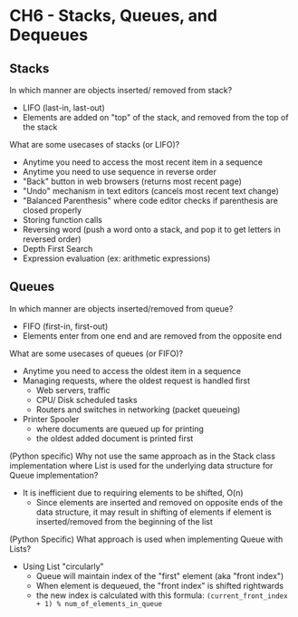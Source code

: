 # CH6 - Stacks, Queues, and Dequeues

## Stacks

In which manner are objects inserted/ removed from stack?
- LIFO (last-in, last-out)
- Elements are added on "top" of the stack, and removed from the top of the stack

What are some usecases of stacks (or LIFO)?
- Anytime you need to access the most recent item in a sequence
- Anytime you need to use sequence in reverse order
- "Back" button in web browsers (returns most recent page)
- "Undo" mechanism in text editors (cancels most recent text change)
- "Balanced Parenthesis" where code editor checks if parenthesis are closed properly
- Storing function calls
- Reversing word (push a word onto a stack, and pop it to get letters in reversed order)
- Depth First Search
- Expression evaluation (ex: arithmetic expressions)

## Queues

In which manner are objects inserted/removed from queue?
- FIFO (first-in, first-out)
- Elements enter from one end and are removed from the opposite end

What are some usecases of queues (or FIFO)?
- Anytime you need to access the oldest item in a sequence
- Managing requests, where the oldest request is handled first
  - Web servers, traffic
  - CPU/ Disk scheduled tasks
  - Routers and switches in networking (packet queueing)
- Printer Spooler
  - where documents are queued up for printing
  - the oldest added document is printed first

(Python specific) Why not use the same approach as in the Stack class implementation where List is used for the underlying data structure for Queue implementation?
- It is inefficient due to requiring elements to be shifted, O(n)
  - Since elements are inserted and removed on opposite ends of the data structure, it may result in shifting of elements if element is inserted/removed from the beginning of the list

(Python Specific) What approach is used when implementing Queue with Lists?
- Using List "circularly"
  - Queue will maintain index of the "first" element (aka "front index")
  - When element is dequeued, the "front index" is shifted rightwards
  - the new index is calculated with this formula: `(current_front_index + 1) % num_of_elements_in_queue`
